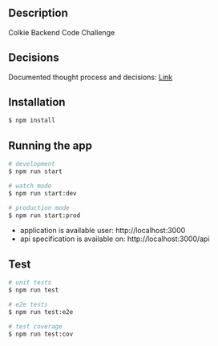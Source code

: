 ## Description
Colkie Backend Code Challenge

## Decisions
Documented thought process and decisions: [Link](DECISIONS.md)

## Installation

```bash
$ npm install
```

## Running the app

```bash
# development
$ npm run start

# watch mode
$ npm run start:dev

# production mode
$ npm run start:prod
```

- application is available user: http://localhost:3000
- api specification is available on: http://localhost:3000/api


## Test

```bash
# unit tests
$ npm run test

# e2e tests
$ npm run test:e2e

# test coverage
$ npm run test:cov
```
